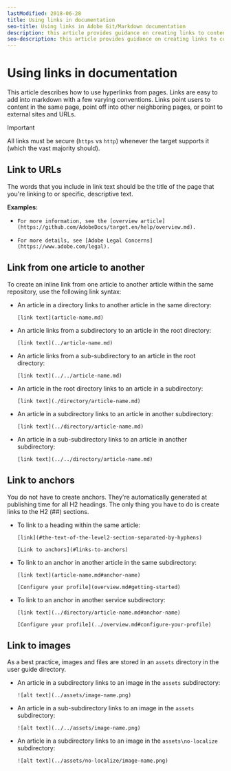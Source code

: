 ```yaml
---
lastModified: 2018-06-28
title: Using links in documentation
seo-title: Using links in Adobe Git/Markdown documentation
description: this article provides guidance on creating links to content and images.
seo-description: this article provides guidance on creating links to content and images for Adobe documentation.
---
```

# Using links in documentation
This article describes how to use hyperlinks from pages. Links are easy to add into markdown with a few varying conventions. Links point users to content in the same page, point off into other neighboring pages, or point to external sites and URLs.

> [!IMPORTANT]
> All links must be secure (`https` vs `http`) whenever the target supports it (which the vast majority should).

## Link to URLs

The words that you include in link text should be the title of the page that you're linking to or specific, descriptive text.

**Examples:**

- `For more information, see the [overview article](https://github.com/AdobeDocs/target.en/help/overview.md).`

- `For more details, see [Adobe Legal Concerns](https://www.adobe.com/legal).`

## Link from one article to another

To create an inline link from one article to another article within the same repository, use the following link syntax:

- An article in a directory links to another article in the same directory:

  `[link text](article-name.md)`

- An article links from a subdirectory to an article in the root directory:

  `[link text](../article-name.md)`

- An article links from a sub-subdirectory to an article in the root directory:

  `[link text](../../article-name.md)`

- An article in the root directory links to an article in a subdirectory:

  `[link text](./directory/article-name.md)`

- An article in a subdirectory links to an article in another subdirectory:

  `[link text](../directory/article-name.md)`

- An article in a sub-subdirectory links to an article in another subdirectory:

  `[link text](../../directory/article-name.md)`
  
## Link to anchors

You do not have to create anchors. They're automatically generated at publishing time for all H2 headings. The only thing you have to do is create links to the H2 (##) sections.

- To link to a heading within the same article:

  `[link](#the-text-of-the-level2-section-separated-by-hyphens)`
  
  `[Link to anchors](#links-to-anchors)`

- To link to an anchor in another article in the same subdirectory:

  `[link text](article-name.md#anchor-name)`
  
  `[Configure your profile](overview.md#getting-started)`

- To link to an anchor in another service subdirectory:

  `[link text](../directory/article-name.md#anchor-name)`
  
  `[Configure your profile](../overview.md#configure-your-profile)`

## Link to images

As a best practice, images and files are stored in an `assets` directory in the user guide directory.

- An article in a subdirectory links to an image in the `assets` subdirectory:

  `![alt text](../assets/image-name.png)`

- An article in a sub-subdirectory links to an image in the `assets` subdirectory:

  `![alt text](../../assets/image-name.png)`

- An article in a subdirectory links to an image in the `assets\no-localize` subdirectory:

  `![alt text](../assets/no-localize/image-name.png)`
